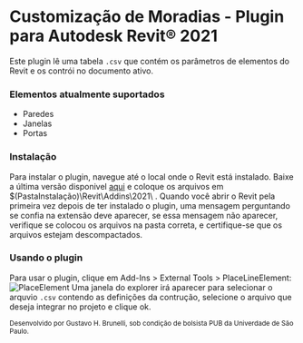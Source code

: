 # Customização de Moradias - Plugin para Autodesk Revit® 2021

Este plugin lê uma tabela `.csv` que contém os parâmetros de elementos do Revit e os contrói no documento ativo.

### Elementos atualmente suportados

  - Paredes
  - Janelas
  - Portas

### Instalação

Para instalar o plugin, navegue até o local onde o Revit está instalado. Baixe a última versão disponivel [aqui](https://github.com/GBrunelli/CustomizacaoMoradias/releases) e coloque os arquivos  em $(PastaInstalação)\Revit\Addins\2021\ . Quando você abrir o Revit pela primeira vez depois de ter instalado o plugin, uma mensagem perguntando se confia na extensão deve aparecer, se essa mensagem não aparecer, verifique se colocou os arquivos na pasta correta, e certifique-se que os arquivos estejam descompactados.

### Usando o plugin
Para usar o plugin, clique em Add-Ins > External Tools > PlaceLineElement:
![PlaceElement](https://i.ibb.co/WxNv1Y2/tutorial.png)
Uma janela do explorer irá aparecer para selecionar o arquvio `.csv` contendo as definições da contrução, selecione o arquivo que deseja integrar no projeto e clique ok.

<sub>Desenvolvido por Gustavo H. Brunelli, sob condição de bolsista PUB da Univerdade de São Paulo.</sub>


